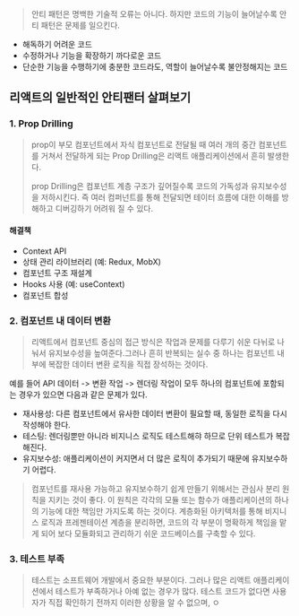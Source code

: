 > 안티 패턴은 명백한 기술적 오류는 아니다. 하지만 코드의 기능이 늘어날수록 안티 패턴은 문제를 일으킨다.

- 해독하기 어려운 코드
- 수정하거나 기능을 확장하기 까다로운 코드
- 단순한 기능을 수행하기에 충분한 코드라도, 역할이 늘어날수록 불안정해지는 코드

## 리액트의 일반적인 안티팬터 살펴보기

### 1. Prop Drilling

> prop이 부모 컴포넌트에서 자식 컴포넌트로 전달될 때 여러 개의 중간 컴포넌트를 거쳐서 전달하게 되는 Prop Drilling은 리액트 애플리케이션에서 흔히 발생한다.
> 
> prop Drilling은 컴포넌트 계층 구조가 깊어질수록 코드의 가독성과 유지보수성을 저하시킨다.
> 즉 여러 컴퍼넌트를 통해 전달되면 테이터 흐름에 대한 이해를 방해하고 디버깅하기 어려워 질 수 있다.
#### 해결책
-  Context API
-  상태 관리 라이브러리 (예: Redux, MobX)
-  컴포넌트 구조 재설계
-  Hooks 사용 (예: useContext)
-  컴포넌트 합성

### 2. 컴포넌트 내 데이터 변환

> 리액트에서 컴포넌트 중심의 접근 방식은 작업과 문제를 다루기 쉬운 다뉘로 나눠서 유지보수성을 높여준다.그러나 흔히 반복되는 실수 중 하나는 컴포넌트 내부에 복잡한 데이터 변환 로직을 직접 장석하는 것이다.

 예를 들어 API 데이터 -> 변환 작업 -> 렌더링 작업이 모두 하나의 컴포넌트에 포함되는 경우가 있으면 다음과 같은 문제가 있다.
 
- 재사용성: 다른 컴포넌트에서 유사한 데이터 변환이 필요할 때, 동일한 로직을 다시 작성해야 한다.
- 테스팅: 렌더링뿐만 아니라 비지니스 로직도 테스트해햐 하므로 단위 테스트가 복잡해진다.
- 유지보수성: 애플리케이션이 커지면서 더 많은 로직이 추가되기 때문에 유지보수하기 어렵다.

> 컴포넌트를 재사용 가능하고 유지보수하기 쉽게 만들기 위해서는 관심사 분리 원칙을 지키는 것이 좋다.
> 이 원칙은 각각의 모듈 또는 함수가 애플리케이션의 하나의 기능에 대한 책임만 가지도록 하는 것이다.
> 계층화된 아키텍처를 통해 비지니스 로직과 프레젠테이션 계층을 분리하면, 코드의 각 부분이 명확하게 책임을 맡게 되어 보다 모듈화되고 관리하기 쉬운 코드베이스를 구축할 수 있다.

### 3. 테스트 부족

> 테스트는 소프트웨어 개발에서 중요한 부분이다. 그러나 많은 리액트 애플리케이션에서 테스트가 부족하거나 아예 없는 경우가 많다. 테스트 코드가 없다면 사용자가 직접 확인하기 전까지 이러한 상황을 알 수 없으며, ㅇ